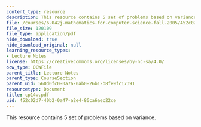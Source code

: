 ```yaml
---
content_type: resource
description: This resource contains 5 set of problems based on variance.
file: /courses/6-042j-mathematics-for-computer-science-fall-2005/452c02d740b20a47a2e486ca6aec22ce_cp14w.pdf
file_size: 120109
file_type: application/pdf
hide_download: true
hide_download_original: null
learning_resource_types:
- Lecture Notes
license: https://creativecommons.org/licenses/by-nc-sa/4.0/
ocw_type: OCWFile
parent_title: Lecture Notes
parent_type: CourseSection
parent_uid: 560d0fc0-0a7a-0ab0-26b1-b8fe9fc17391
resourcetype: Document
title: cp14w.pdf
uid: 452c02d7-40b2-0a47-a2e4-86ca6aec22ce
---
```

This resource contains 5 set of problems based on variance.